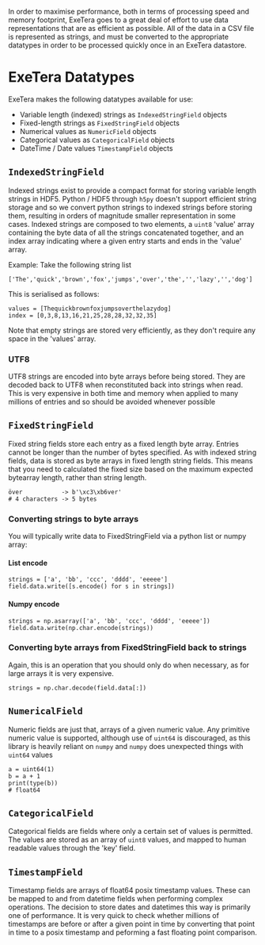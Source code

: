 In order to maximise performance, both in terms of processing speed and memory footprint, ExeTera goes to a great deal of effort to use data representations that are as efficient as possible. All of the data in a CSV file is represented as strings, and must be converted to the appropriate datatypes in order to be processed quickly once in an ExeTera datastore.

# ExeTera Datatypes

ExeTera makes the following datatypes available for use:
* Variable length (indexed) strings as `IndexedStringField` objects
* Fixed-length strings as `FixedStringField` objects
* Numerical values as `NumericField` objects
* Categorical values as `CategoricalField` objects
* DateTime / Date values `TimestampField` objects

## `IndexedStringField`

Indexed strings exist to provide a compact format for storing variable length strings in HDF5. Python / HDF5 through `h5py` doesn't support efficient string storage and so we convert python strings to indexed strings before storing them, resulting in orders of magnitude smaller representation in some cases.
Indexed strings are composed to two elements, a `uint8` 'value' array containing the byte data of all the strings concatenated together, and an index array indicating where a given entry starts and ends in the 'value' array.

Example:
Take the following string list
```
['The','quick','brown','fox','jumps','over','the','','lazy','','dog']
```
This is serialised as follows:
```
values = [Thequickbrownfoxjumpsoverthelazydog]
index = [0,3,8,13,16,21,25,28,28,32,32,35]
```
Note that empty strings are stored very efficiently, as they don't require any space in the 'values' array.

### UTF8
UTF8 strings are encoded into byte arrays before being stored. They are decoded back to UTF8 when reconstituted back into strings when read. This is very expensive in both time and memory when applied to many millions of entries and so should be avoided whenever possible

## `FixedStringField`

Fixed string fields store each entry as a fixed length byte array. Entries cannot be longer than the number of bytes specified.
As with indexed string fields, data is stored as byte arrays in fixed length string fields. This means that you need to calculated the fixed size based on the maximum expected bytearray length, rather than string length.

```
över           -> b'\xc3\xb6ver'
# 4 characters -> 5 bytes
```

### Converting strings to byte arrays

You will typically write data to FixedStringField via a python list or numpy array:

#### List encode

```
strings = ['a', 'bb', 'ccc', 'dddd', 'eeeee']
field.data.write([s.encode() for s in strings])
```

#### Numpy encode

```
strings = np.asarray(['a', 'bb', 'ccc', 'dddd', 'eeeee'])
field.data.write(np.char.encode(strings))
```

### Converting byte arrays from FixedStringField back to strings

Again, this is an operation that you should only do when necessary, as for large arrays it is very expensive.

```
strings = np.char.decode(field.data[:])
```

## `NumericalField`

Numeric fields are just that, arrays of a given numeric value. Any primitive numeric value is supported, although use of `uint64` is discouraged, as this library is heavily reliant on `numpy` and `numpy` does unexpected things with `uint64` values
```
a = uint64(1)
b = a + 1
print(type(b))
# float64
```

## `CategoricalField`

Categorical fields are fields where only a certain set of values is permitted. The values are stored as an array of `uint8` values, and mapped to human readable values through the 'key' field.

## `TimestampField`

Timestamp fields are arrays of float64 posix timestamp values. These can be mapped to and from datetime fields when performing complex operations. The decision to store dates and datetimes this way is primarily one of performance. It is very quick to check whether millions of timestamps are before or after a given point in time by converting that point in time to a posix timestamp and peforming a fast floating point comparison.
